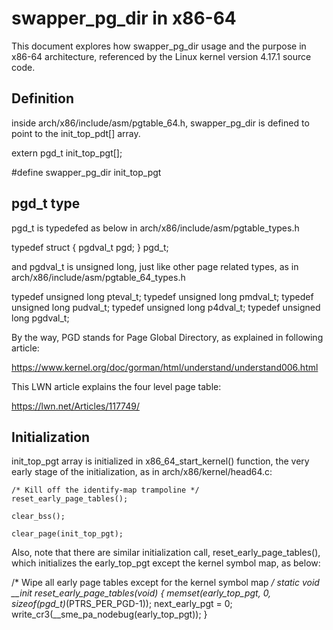 swapper_pg_dir in x86-64
========================
This document explores how swapper_pg_dir usage and the purpose in x86-64
architecture, referenced by the Linux kernel version 4.17.1 source code.

Definition
----------
inside arch/x86/include/asm/pgtable_64.h, swapper_pg_dir is defined
to point to the init_top_pdt[] array.

extern pgd_t init_top_pgt[];

#define swapper_pg_dir init_top_pgt

pgd_t type
----------
pgd_t is typedefed as below in arch/x86/include/asm/pgtable_types.h

typedef struct { pgdval_t pgd; } pgd_t;

and pgdval_t is unsigned long, just like other page related types,
as in arch/x86/include/asm/pgtable_64_types.h

typedef unsigned long	pteval_t;
typedef unsigned long	pmdval_t;
typedef unsigned long	pudval_t;
typedef unsigned long	p4dval_t;
typedef unsigned long	pgdval_t;

By the way, PGD stands for Page Global Directory, as explained in following
article:

https://www.kernel.org/doc/gorman/html/understand/understand006.html

This LWN article explains the four level page table:

https://lwn.net/Articles/117749/

Initialization
--------------
init_top_pgt array is initialized in x86_64_start_kernel() function,
the very early stage of the initialization, as in arch/x86/kernel/head64.c:

	/* Kill off the identify-map trampoline */
	reset_early_page_tables();

	clear_bss();

	clear_page(init_top_pgt);

Also, note that there are similar initialization call,
reset_early_page_tables(), which initializes the early_top_pgt
except the kernel symbol map, as below:

/* Wipe all early page tables except for the kernel symbol map */
static void __init reset_early_page_tables(void)
{
        memset(early_top_pgt, 0, sizeof(pgd_t)*(PTRS_PER_PGD-1));
        next_early_pgt = 0;
        write_cr3(__sme_pa_nodebug(early_top_pgt));
}
